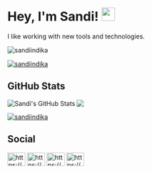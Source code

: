 # Hey, I'm Sandi! <img src="https://raw.githubusercontent.com/MartinHeinz/MartinHeinz/master/wave.gif" width="30px">

I like working with new tools and technologies.

<p align="left">
  <img src="https://komarev.com/ghpvc/?username=sandiindika&label=Profile%20views&color=0e75b6&style=flat" alt="sandiindika" />
</p>
<p align="left">
  <a href="https://github.com/ryo-ma/github-profile-trophy"><img src="https://github-profile-trophy.vercel.app/?username=sandiindika" alt="sandiindika" /></a>
</p>

## GitHub Stats

<p>
  <a href="https://github.com/sandiindika">
    <img align="left" src="https://github-readme-stats.vercel.app/api?username=sandiindika&rank_icon=github&include_all_commits=true" alt="Sandi's GitHub Stats" />
  </a>
</p>
<p>
  <a href="https://github.com/sandiindika">
    <img align="center" src="https://github-readme-stats.vercel.app/api/top-langs/?username=sandiindika&layout=donut&hide=jupyter%20notebook&size_weight=0.5&count_weight=0.5&langs_count=5&card_width=320" />
  </a>
</p>
<p>
  <a href="https://github.com/sandiindika">
    <img align="center" src="https://github-readme-streak-stats.herokuapp.com/?user=sandiindika&" alt="sandiindika" />
  </a>
</p>

## Social

<p align="left">
  <a href="https://www.linkedin.com/in/ndisan/" target="blank"><img align="center" src="https://raw.githubusercontent.com/rahuldkjain/github-profile-readme-generator/master/src/images/icons/Social/linked-in-alt.svg" alt="https://www.linkedin.com/in/ndisan/" height="30" width="40" /></a>
  <a href="https://suryaeceran.hashnode.dev/" target="blank"><img align="center" src="https://raw.githubusercontent.com/rahuldkjain/github-profile-readme-generator/master/src/images/icons/Social/hashnode.svg" alt="https://suryaeceran.hashnode.dev/" height="30" width="40" /></a>
  <a href="https://www.kaggle.com/ndisan" target="blank"><img align="center" src="https://raw.githubusercontent.com/rahuldkjain/github-profile-readme-generator/master/src/images/icons/Social/kaggle.svg" alt="https://www.kaggle.com/ndisan" height="30" width="40" /></a>
  <a href="https://www.instagram.com/ndisans__/" target="blank"><img align="center" src="https://raw.githubusercontent.com/rahuldkjain/github-profile-readme-generator/master/src/images/icons/Social/instagram.svg" alt="https://www.instagram.com/ndisans__/" height="30" width="40" /></a>
</p>
